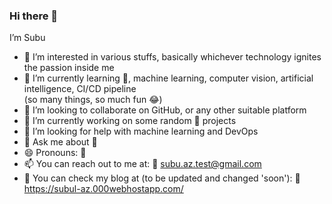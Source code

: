 ### Hi there 👋

<!--
**SubuM/SubuM** is a ✨ _special_ ✨ repository because its `README.md` (this file) appears on your GitHub profile.

Here are some ideas to get you started:

- 🔭 I’m currently working on ...
- 🌱 I’m currently learning ...
- 👯 I’m looking to collaborate on ...
- 🤔 I’m looking for help with ...
- 💬 Ask me about ...
- 📫 How to reach me: ...
- 😄 Pronouns: ...
- ⚡ Fun fact: ...
-->
I’m Subu
- 👀 I’m interested in various stuffs, basically whichever technology ignites the passion inside me
- 🌱 I’m currently learning 🐍, machine learning, computer vision, artificial intelligence, CI/CD pipeline<br>
(so many things, so much fun 😂)
- 💞️ I’m looking to collaborate on GitHub, or any other suitable platform
- 🔭 I’m currently working on some random 🐍 projects
- 🤔 I’m looking for help with machine learning and DevOps
- 💬 Ask me about 🐍
- 😄 Pronouns: 🙋
- 📫 You can reach out to me at:
      📧 subu.az.test@gmail.com
- 📖 You can check my blog at (to be updated and changed 'soon'):
      🔖 https://subul-az.000webhostapp.com/

